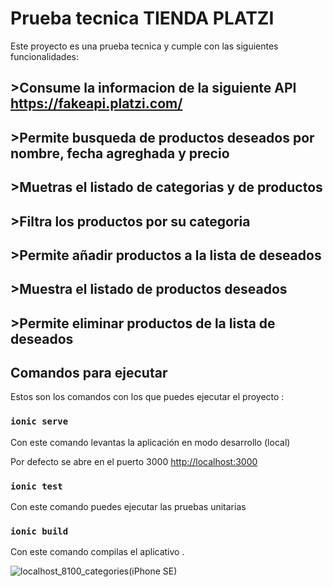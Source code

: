 # Prueba tecnica TIENDA PLATZI

Este proyecto  es una prueba tecnica y cumple con las siguientes funcionalidades:

## >Consume la informacion de la siguiente API https://fakeapi.platzi.com/
## >Permite busqueda de productos deseados  por nombre, fecha agreghada y precio
## >Muetras el listado  de categorias  y de productos
## >Filtra los productos por su categoria
## >Permite añadir productos a la lista de deseados 
## >Muestra  el listado de  productos  deseados 
## >Permite eliminar productos de la lista de deseados 

## Comandos para ejecutar

Estos son los comandos con los que puedes ejecutar el proyecto :

### `ionic serve`

Con este comando levantas la aplicación en modo desarrollo (local)

Por defecto se abre en el puerto 3000 [http://localhost:3000](http://localhost:3000) 



### `ionic test`

Con este comando puedes ejecutar las pruebas unitarias 

### `ionic build`

Con este comando  compilas el aplicativo .

![localhost_8100_categories(iPhone SE)](https://github.com/user-attachments/assets/c8d17051-cc6a-421c-9577-2110ac79274d)




